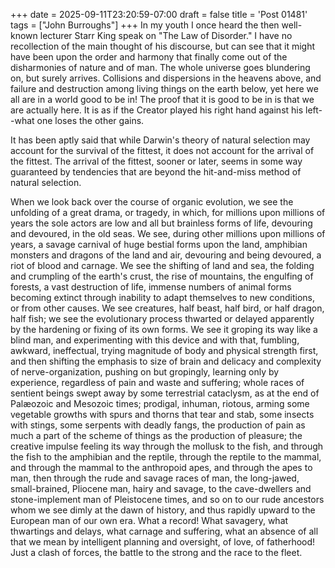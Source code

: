 +++
date = 2025-09-11T23:20:59-07:00
draft = false
title = 'Post 01481'
tags = ["John Burroughs"]
+++
In my youth I once heard the then well-known lecturer Starr King speak on "The Law of Disorder." I have no recollection of the main thought of his discourse, but can see that it might have been upon the order and harmony that finally come out of the disharmonies of nature and of man. The whole universe goes blundering on, but surely arrives. Collisions and dispersions in the heavens above, and failure and destruction among living things on the earth below, yet here we all are in a world good to be in! The proof that it is good to be in is that we are actually here. It is as if the Creator played his right hand against his left--what one loses the other gains.

It has been aptly said that while Darwin's theory of natural selection may account for the survival of the fittest, it does not account for the arrival of the fittest. The arrival of the fittest, sooner or later, seems in some way guaranteed by tendencies that are beyond the hit-and-miss method of natural selection.

When we look back over the course of organic evolution, we see the unfolding of a great drama, or tragedy, in which, for millions upon millions of years the sole actors are low and all but brainless forms of life, devouring and devoured, in the old seas. We see, during other millions upon millions of years, a savage carnival of huge bestial forms upon the land, amphibian monsters and dragons of the land and air, devouring and being devoured, a riot of blood and carnage. We see the shifting of land and sea, the folding and crumpling of the earth's crust, the rise of mountains, the engulfing of forests, a vast destruction of life, immense numbers of animal forms becoming extinct through inability to adapt themselves to new conditions, or from other causes. We see creatures, half beast, half bird, or half dragon, half fish; we see the evolutionary process thwarted or delayed apparently by the hardening or fixing of its own forms. We see it groping its way like a blind man, and experimenting with this device and with that, fumbling, awkward, ineffectual, trying magnitude of body and physical strength first, and then shifting the emphasis to size of brain and delicacy and complexity of nerve-organization, pushing on but gropingly, learning only by experience, regardless of pain and waste and suffering; whole races of sentient beings swept away by some terrestrial cataclysm, as at the end of Palæozoic and Mesozoic times; prodigal, inhuman, riotous, arming some vegetable growths with spurs and thorns that tear and stab, some insects with stings, some serpents with deadly fangs, the production of pain as much a part of the scheme of things as the production of pleasure; the creative impulse feeling its way through the mollusk to the fish, and through the fish to the amphibian and the reptile, through the reptile to the mammal, and through the mammal to the anthropoid apes, and through the apes to man, then through the rude and savage races of man, the long-jawed, small-brained, Pliocene man, hairy and savage, to the cave-dwellers and stone-implement man of Pleistocene times, and so on to our rude ancestors whom we see dimly at the dawn of history, and thus rapidly upward to the European man of our own era. What a record! What savagery, what thwartings and delays, what carnage and suffering, what an absence of all that we mean by intelligent planning and oversight, of love, of fatherhood! Just a clash of forces, the battle to the strong and the race to the fleet.
